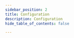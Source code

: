 ```yaml
---
sidebar_position: 2
title: Configuration
description: Configuration
hide_table_of_contents: false

---
```



